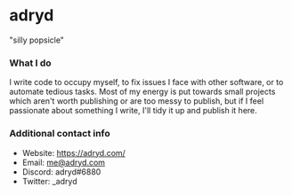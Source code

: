 # adryd

"silly popsicle"

### What I do

I write code to occupy myself, to fix issues I face with other software, or to automate tedious tasks. Most of my energy is put towards small projects which aren't worth publishing or are too messy to publish, but if I feel passionate about something I write, I'll tidy it up and publish it here. 

### Additional contact info

- Website: https://adryd.com/  
- Email: me@adryd.com  
- Discord: adryd#6880  
- Twitter: \_adryd
